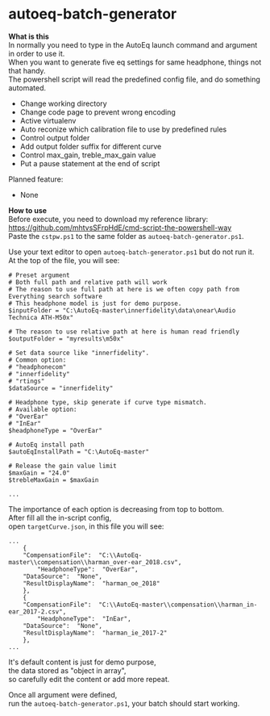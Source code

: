 # autoeq-batch-generator
**What is this**  
In normally you need to type in the AutoEq launch command and argument in order to use it.  
When you want to generate five eq settings for same headphone, things not that handy.  
The powershell script will read the predefined config file, and do something automated.
- Change working directory
- Change code page to prevent wrong encoding
- Active virtualenv
- Auto reconize which calibration file to use by predefined rules
- Control output folder
- Add output folder suffix for different curve
- Control max_gain, treble_max_gain value
- Put a pause statement at the end of script

Planned feature:
- None

**How to use**  
Before execute, you need to download my reference library:  
https://github.com/mhtvsSFrpHdE/cmd-script-the-powershell-way  
Paste the ```cstpw.ps1``` to the same folder as ```autoeq-batch-generator.ps1```.

Use your text editor to open ```autoeq-batch-generator.ps1``` but do not run it.  
At the top of the file, you will see:
```
# Preset argument
# Both full path and relative path will work
# The reason to use full path at here is we often copy path from Everything search software
# This headphone model is just for demo purpose.
$inputFolder = "C:\AutoEq-master\innerfidelity\data\onear\Audio Technica ATH-M50x"

# The reason to use relative path at here is human read friendly
$outputFolder = "myresults\m50x"

# Set data source like "innerfidelity".
# Common option:
# "headphonecom"
# "innerfidelity"
# "rtings"
$dataSource = "innerfidelity"

# Headphone type, skip generate if curve type mismatch.
# Available option:
# "OverEar"
# "InEar"
$headphoneType = "OverEar"

# AutoEq install path
$autoEqInstallPath = "C:\AutoEq-master"

# Release the gain value limit
$maxGain = "24.0"
$trebleMaxGain = $maxGain

...
```
The importance of each option is decreasing from top to bottom.  
After fill all the in-script config,  
open ```targetCurve.json```,
in this file you will see:
```
...
    {
    "CompensationFile":  "C:\\AutoEq-master\\compensation\\harman_over-ear_2018.csv",
		"HeadphoneType":  "OverEar",
    "DataSource":  "None",
    "ResultDisplayName":  "harman_oe_2018"
    },
    {
    "CompensationFile":  "C:\\AutoEq-master\\compensation\\harman_in-ear_2017-2.csv",
		"HeadphoneType":  "InEar",
    "DataSource":  "None",
    "ResultDisplayName":  "harman_ie_2017-2"
    },
...
```
It's default content is just for demo purpose,  
the data stored as "object in array",  
so carefully edit the content or add more repeat.  

Once all argument were defined,  
run the ```autoeq-batch-generator.ps1```, your batch should start working.
